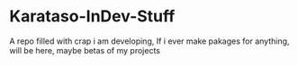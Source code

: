 # Karataso-InDev-Stuff
A repo filled with crap i am developing, If i ever make pakages for anything, will be here, maybe betas of my projects

